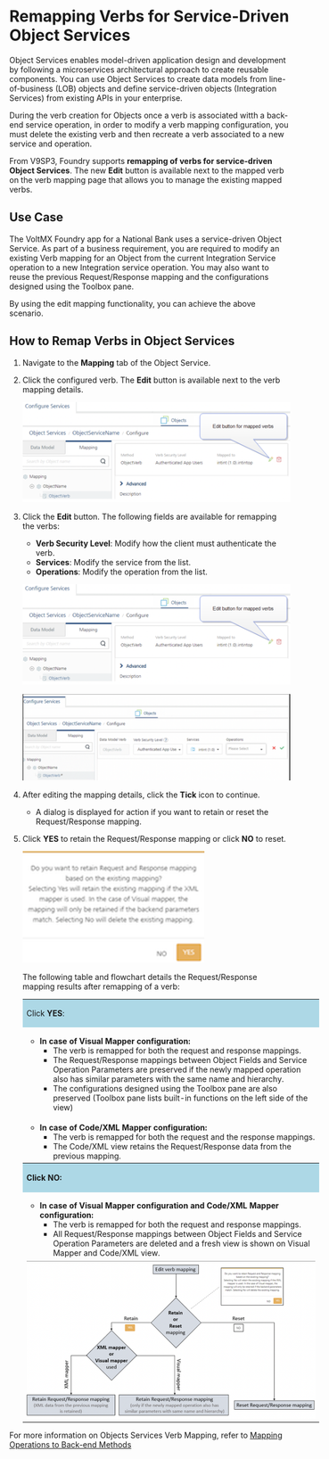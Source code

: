 # Remapping Verbs for Service-Driven Object Services

Object Services enables model-driven application design and development by following a microservices architectural approach to create reusable components. You can use Object Services to create data models from line-of-business (LOB) objects and define service-driven objects (Integration Services) from existing APIs in your enterprise.

During the verb creation for Objects once a verb is associated witth a back-end service operation, in order to modify a verb mapping configuration, you must delete the existing verb and then recreate a verb associated to a new service and operation.

From V9SP3, Foundry supports **remapping of verbs for service-driven Object Services**. The new **Edit** button is available next to the mapped verb on the verb mapping page that allows you to manage the existing mapped verbs.

## Use Case

The VoltMX Foundry app for a National Bank uses a service-driven Object Service. As part of a business requirement, you are required to modify an existing Verb mapping for an Object from the current Integration Service operation to a new Integration service operation. You may also want to reuse the previous Request/Response mapping and the configurations designed using the Toolbox pane.

By using the edit mapping functionality, you can achieve the above scenario.

## How to Remap Verbs in Object Services

1. Navigate to the **Mapping** tab of the Object Service.

2. Click the configured verb. The **Edit** button is available next to the verb mapping details.

    ![](./Resources/Images/ObjVerbRemap1.png)

3. Click the **Edit** button. The following fields are available for remapping the verbs: 
    * **Verb Security Level**: Modify how the client must authenticate the verb.
    * **Services**: Modify the service from the list.
    * **Operations**: Modify the operation from the list.
        
    ![](./Resources/Images/ObjVerbRemap1.png)

    ![](./Resources/Images/ObjVerbRemap2.png)  


4. After editing the mapping details, click the **Tick** icon <span>to continue</span>.
    *   A dialog is displayed for action if you want to retain or reset the Request/Response mapping.  

5. Click **YES** to retain the Request/Response mapping or click **NO** to reset.

    ![](Resources/Images/ObjVerbRemap3.1.png)

    The following table and flowchart details the Request/Response mapping results after remapping of a verb:



    <table style="margin-left: 0;margin-right: auto;mc-table-style: url('Resources/TableStyles/Basic.css');width: 532px;" class="TableStyle-Basic" cellspacing="0"><colgroup><col class="TableStyle-Basic-Column-Column1" style="width: 532px;"></colgroup>

    <tbody>

    <tr class="TableStyle-Basic-Body-Body1">

    <td style="background-color: #add8e6;" class="TableStyle-Basic-BodyD-Column1-Body1">

    Click **YES**:

    </td>

    </tr>

    <tr class="TableStyle-Basic-Body-Body1">

    <td class="TableStyle-Basic-BodyD-Column1-Body1">

    * **In case of Visual Mapper configuration:**
        * The verb is remapped for both the request and response mappings.
        * The Request/Response mappings between Object Fields and Service Operation Parameters are preserved if the newly mapped operation also has similar parameters with the same name and hierarchy.
        * The configurations designed using the Toolbox pane are also preserved (Toolbox pane lists built-in functions on the left side of the view)

    </td>

    </tr>

    <tr class="TableStyle-Basic-Body-Body1">

    <td class="TableStyle-Basic-BodyD-Column1-Body1">

    * **In case of Code/XML Mapper configuration:**
        * <span style="font-weight: normal;">The verb is remapped for both the request and the response mappings.</span>
        * The Code/XML view retains the Request/Response data from the previous mapping.

    </td>

    </tr>

    <tr class="TableStyle-Basic-Body-Body1">

    <th style="background-color: #add8e6;" class="TableStyle-Basic-BodyD-Column1-Body1">

    Click **NO**:

    </th>

    </tr>

    <tr class="TableStyle-Basic-Body-Body1">

    <td class="TableStyle-Basic-BodyD-Column1-Body1">

    * **In case of Visual Mapper configuration and Code/XML Mapper configuration:**
        * The verb is remapped for both the request and response mappings.
        * All Request/Response mappings between Object Fields and Service Operation Parameters are deleted and a fresh view is shown on Visual Mapper and Code/XML view.

    </td>

    </tr>

    <tr class="TableStyle-Basic-Body-Body1">

    <td class="TableStyle-Basic-BodyA-Column1-Body1" style="text-align: center;"><img src="./Resources/Images/VerbRemaping.png"></td>

    </tr>

    </tbody>

    </table>

For more information on Objects Services Verb Mapping, refer to [Mapping Operations to Back-end Methods](./ObjectsServices/Objectservices_Stage3.md)
